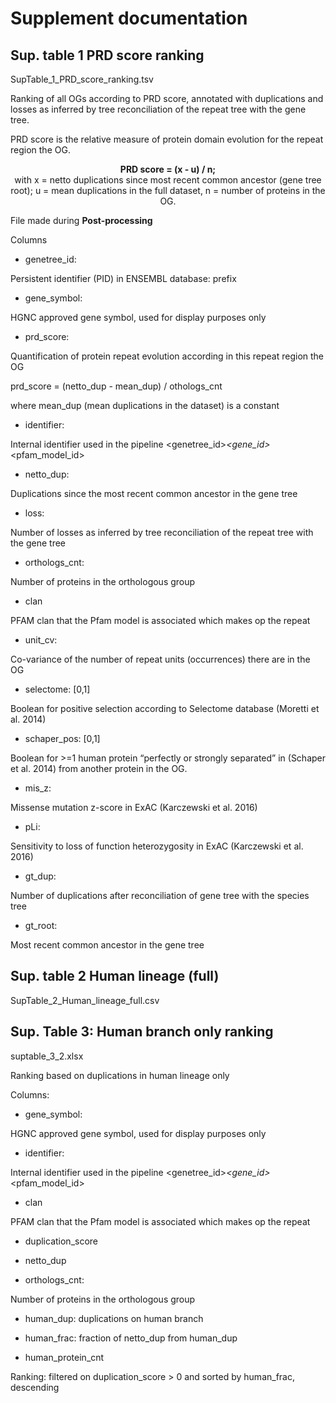 ﻿# Supplement documentation

## Sup. table 1 PRD score ranking

SupTable_1_PRD_score_ranking.tsv

Ranking of all OGs according to PRD score, annotated with duplications and losses as inferred by tree reconciliation of the repeat tree with the gene tree. 

PRD score is the relative measure of protein domain evolution for the repeat region the OG.

<p align="center"> 
<b>PRD score = (x - u) / n;</b><br />
 with x = netto duplications since most recent common ancestor (gene tree root); u = mean duplications in the full dataset, n = number of proteins in the OG.</p>
  

File made during **Post-processing**
  

Columns

-   genetree_id: <identifier>
    

Persistent identifier (PID) in ENSEMBL database: prefix

  

-   gene_symbol: <text>
    

HGNC approved gene symbol, used for display purposes only

  

-   prd_score: <float>
    

Quantification of protein repeat evolution according in this repeat region the OG

prd_score = (netto_dup - mean_dup) / othologs_cnt

where mean_dup (mean duplications in the dataset) is a constant

  

-   identifier: <identifier>
    

Internal identifier used in the pipeline <genetree_id>_<gene_id>_<pfam_model_id>

  

-   netto_dup: <integer>
    

Duplications since the most recent common ancestor in the gene tree

  

-   loss: <integer>
    

Number of losses as inferred by tree reconciliation of the repeat tree with the gene tree

  

-   orthologs_cnt: <integer>
    

Number of proteins in the orthologous group

  

-   clan
    

PFAM clan that the Pfam model is associated which makes op the repeat

  

-   unit_cv: <integer>
    

Co-variance of the number of repeat units (occurrences) there are in the OG

  

-   selectome: [0,1]
    

Boolean for positive selection according to Selectome database (Moretti et al. 2014)

  

-   schaper_pos: [0,1]
    

Boolean for >=1 human protein “perfectly or strongly separated” in (Schaper et al. 2014) from another protein in the OG.

  

-   mis_z: <float>
    

Missense mutation z-score in ExAC (Karczewski et al. 2016)

  

-   pLi: <float>
    

Sensitivity to loss of function heterozygosity in ExAC (Karczewski et al. 2016)

  

-   gt_dup: <integer>
    

Number of duplications after reconciliation of gene tree with the species tree

  

-   gt_root: <identifier>
    

Most recent common ancestor in the gene tree

## Sup. table 2 Human lineage (full) 
SupTable_2_Human_lineage_full.csv

## Sup. Table 3: Human branch only ranking

suptable_3_2.xlsx

Ranking based on duplications in human lineage only

  

Columns:

-   gene_symbol: <text>
    

HGNC approved gene symbol, used for display purposes only

  

-   identifier: <identifier>
    

Internal identifier used in the pipeline <genetree_id>_<gene_id>_<pfam_model_id>

  

-   clan
    

PFAM clan that the Pfam model is associated which makes op the repeat

  

-   duplication_score
    
-   netto_dup
    
-   orthologs_cnt: <integer>
    

Number of proteins in the orthologous group

  

-   human_dup: duplications on human branch
    
-   human_frac: fraction of netto_dup from human_dup
    
-   human_protein_cnt
    

  

Ranking: filtered on duplication_score > 0 and sorted by human_frac, descending

